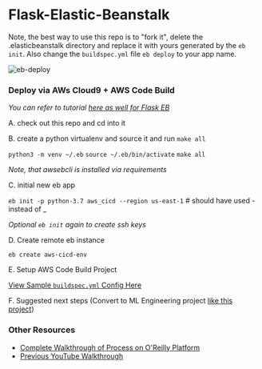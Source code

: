 # Flask-Elastic-Beanstalk


Note, the best way to use this repo is to "fork it", delete the .elasticbeanstalk directory and replace it with yours generated by the `eb init`.  Also change the `buildspec.yml` file `eb deploy` to your app name.

![eb-deploy](https://user-images.githubusercontent.com/58792/106804626-a3a81900-6633-11eb-9cf6-54c24af6827f.png)



### Deploy via AWs Cloud9 + AWS Code Build

*You can refer to tutorial [here as well for Flask EB](https://docs.aws.amazon.com/elasticbeanstalk/latest/dg/create-deploy-python-flask.html)*

A.  check out this repo and cd into it

B.  create a python virtualenv and source it and run `make all`

`python3 -m venv ~/.eb`
`source ~/.eb/bin/activate`
`make all`

*Note, that awsebcli is installed via requirements*

C. initial new eb app

`eb init -p python-3.7 aws_cicd --region us-east-1` # should have used - instead of _

*Optional `eb init` again to create ssh keys*

D. Create remote eb instance

`eb create aws-cicd-env`

E.  Setup AWS Code Build Project

[View Sample `buildspec.yml` Config Here](https://github.com/noahgift/Flask-Elastic-Beanstalk/blob/main/buildspec.yml)

F.  Suggested next steps (Convert to ML Engineering project [like this project](https://github.com/noahgift/flask-ml-azure-serverless))

### Other Resources

* [Complete Walkthrough of Process on O'Reilly Platform](https://learning.oreilly.com/videos/aws-elastic-beanstalk/62022021VIDEOPAIML/62022021VIDEOPAIML-c1_s0)
* [Previous YouTube Walkthrough](https://youtu.be/iSv-i1tWpQc)
